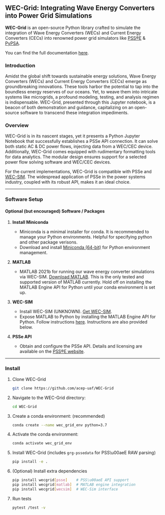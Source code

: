 
## WEC-Grid: Integrating Wave Energy Converters into Power Grid Simulations

**WEC-Grid** is an open-source Python library crafted to simulate the integration of Wave Energy Converters (WECs) and Current Energy Converters (CECs) into renowned power grid simulators like [PSS®E](https://new.siemens.com/global/en/products/energy/services/transmission-distribution-smart-grid/consulting-and-planning/pss-software/pss-e.html) & [PyPSA](https://pypsa.org/).

You can find the full documentation [here](https://acep-uaf.github.io/WEC-GRID/).

### Introduction

Amidst the global shift towards sustainable energy solutions, Wave Energy Converters (WECs) and Current Energy Converters (CECs) emerge as groundbreaking innovations. These tools harbor the potential to tap into the boundless energy reserves of our oceans. Yet, to weave them into intricate systems like microgrids, a profound modeling, testing, and analysis regimen is indispensable. WEC-Grid, presented through this Jupyter notebook, is a beacon of both demonstration and guidance, capitalizing on an open-source software to transcend these integration impediments.

### Overview


WEC-Grid is in its nascent stages, yet it presents a Python Jupyter Notebook that successfully establishes a PSSe API connection. It can solve both static AC & DC power flows, injecting data from a WEC/CEC device. Additionally, WEC-Grid comes equipped with rudimentary formatting tools for data analytics. The modular design ensures support for a selected power flow solving software and WEC/CEC devices.

For the current implementations, WEC-Grid is compatible with PSSe and [WEC-SIM](https://wec-sim.github.io/WEC-Sim/). The widespread application of PSSe in the power systems industry, coupled with its robust API, makes it an ideal choice.

---

### Software Setup

#### Optional (but encouraged) Software / Packages

1. **Install Miniconda**
   - Miniconda is a minimal installer for conda. It is recommended to manage your Python environments. Helpful for specifying python and other package verisons.
   - Download and install [Miniconda (64-bit)](https://docs.conda.io/en/latest/miniconda.html) for Python environment management.

2. **MATLAB**
   - MATLAB 2021b for running our wave energy converter simulations via WEC-SIM. [Download MATLAB](https://www.mathworks.com/products/matlab.html). This is the only tested and supported version of MATLAB currently. Hold off on installing the MATLAB Engine API for Python until your conda environment is set up.

3. **WEC-SIM**
   - Install WEC-SIM (UNKNOWN). [Get WEC-SIM](https://wec-sim.github.io/WEC-Sim/).
   - Expose MATLAB to Python by installing the MATLAB Engine API for Python. Follow instructions [here](https://www.mathworks.com/help/matlab/matlab_external/install-the-matlab-engine-for-python.html). Instructions are also provided below.

4. **PSSe API**
   - Obtain and configure the PSSe API. Details and licensing are available on the [PSS®E website](https://new.siemens.com/global/en/products/energy/services/transmission-distribution-smart-grid/consulting-and-planning/pss-software/pss-e.html).

---

### Install 

1. Clone WEC-Grid
   ```bash
   git clone https://github.com/acep-uaf/WEC-Grid
   ```
2. Navigate to the WEC-Grid directory:
   ```bash
   cd WEC-Grid
   ```
3. Create a conda environment: (recommended)
   ```bash
   conda create --name wec_grid_env python=3.7
   ```
4. Activate the conda environment:
   ```bash
   conda activate wec_grid_env
   ```
5. Install WEC-Grid (includes `grg-pssedata` for PSS\u00aeE RAW parsing)
   ```bash
   pip install -e .
   ```
6. (Optional) Install extra dependencies
   ```bash
   pip install wecgrid[psse]    # PSS\u00aeE API support
   pip install wecgrid[matlab]  # MATLAB engine integration
   pip install wecgrid[wecsim]  # WEC-Sim interface
   ```
7. Run tests
   ```bash
   pytest /test -v
   ```
